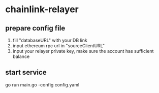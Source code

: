 # chainlink-relayer
## prepare config file
1. fill "databaseURL" with your DB link
2. input ethereum rpc url in "sourceClientURL"
3. input your relayer private key, make sure the account has sufficient balance 
## start service
go run main.go -config config.yaml
